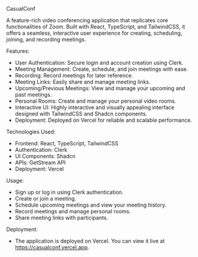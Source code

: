 CasualConf

A feature-rich video conferencing application that replicates core functionalities of Zoom. Built with React, TypeScript, and TailwindCSS, it offers a seamless, interactive user experience for creating, scheduling, joining, and recording meetings.

Features:

- User Authentication: Secure login and account creation using Clerk.
- Meeting Management: Create, schedule, and join meetings with ease.
- Recording: Record meetings for later reference.
- Meeting Links: Easily share and manage meeting links.
- Upcoming/Previous Meetings: View and manage your upcoming and past meetings.
- Personal Rooms: Create and manage your personal video rooms.
- Interactive UI: Highly interactive and visually appealing interface designed with TailwindCSS and Shadcn components.
- Deployment: Deployed on Vercel for reliable and scalable performance.

Technologies Used:

- Frontend: React, TypeScript, TailwindCSS
- Authentication: Clerk
- UI Components: Shadcn
- APIs: GetStream API
- Deployment: Vercel

Usage:

- Sign up or log in using Clerk authentication.
- Create or join a meeting.
- Schedule upcoming meetings and view your meeting history.
- Record meetings and manage personal rooms.
- Share meeting links with participants.

Deployment:

- The application is deployed on Vercel. You can view it live at https://casualconf.vercel.app.
